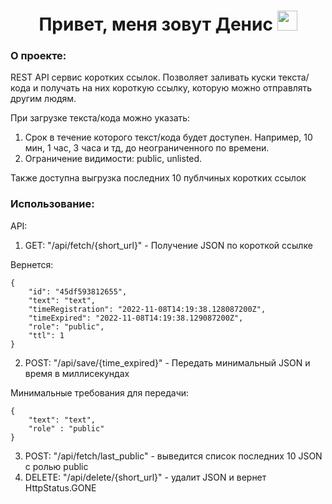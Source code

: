 <h1 align="center">Привет, меня зовут Денис</a> 
<img src="https://github.com/blackcater/blackcater/raw/main/images/Hi.gif" height="32"/></h1>

### О проекте: ###
REST API сервис коротких ссылок. Позволяет заливать куски текста/кода и получать на них короткую ссылку, которую можно отправлять другим людям.

При загрузке текста/кода можно указать:
1. Срок в течение которого текст/кода будет доступен. Например, 10 мин, 1 час, 3 часа и тд, до неограниченного по времени.
2. Ограничение видимости: public, unlisted.

Также доступна выгрузка последних 10 публчиных коротких ссылок

### Использование: ###
API:
1. GET: "/api/fetch/{short_url}" - Получение JSON по короткой ссылке

Вернется: 
```
{
    "id": "45df593812655",
    "text": "text",
    "timeRegistration": "2022-11-08T14:19:38.128087200Z",
    "timeExpired": "2022-11-08T14:19:38.129087200Z",
    "role": "public",
    "ttl": 1
}
```
2. POST: "/api/save/{time_expired}" - Передать минимальный JSON и время в миллисекундах

Минимальные требования для передачи:
```
{
    "text": "text",
    "role" : "public"
}
```
3. POST: "/api/fetch/last_public" - выведится список последних 10 JSON с ролью public
4. DELETE: "/api/delete/{short_url}" - удалит JSON и вернет HttpStatus.GONE
